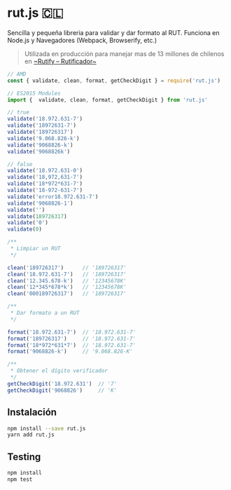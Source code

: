 # rut.js 🇨🇱

Sencilla y pequeña libreria para validar y dar formato al RUT. Funciona en Node.js y Navegadores (Webpack, Browserify, etc.)

> Utilizada en producción para manejar mas de 13 millones de chilenos en [~Rutify – Rutificador~](https://rutify.cl/)

```js
// AMD
const { validate, clean, format, getCheckDigit } = require('rut.js')

// ES2015 Modules
import {  validate, clean, format, getCheckDigit } from 'rut.js'

// true
validate('18.972.631-7')
validate('18972631-7')
validate('189726317')
validate('9.068.826-k')
validate('9068826-k')
validate('9068826k')

// false
validate('18.972.631-0')
validate('18,972,631-7')
validate('18*972*631-7')
validate('18-972-631-7')
validate('error18.972.631-7')
validate('9068826-1')
validate('')
validate(189726317)
validate('0')
validate(0)

/**
 * Limpiar un RUT
 */

clean('189726317')      // '189726317'
clean('18.972.631-7')   // '189726317'
clean('12.345.678-k')   // '12345678K'
clean('12*345*678*k')   // '12345678K'
clean('000189726317')   // '189726317'

/**
 * Dar formato a un RUT
 */

format('18.972.631-7')  // '18.972.631-7'
format('189726317')     // '18.972.631-7'
format('18*972*631*7')  // '18.972.631-7'
format('9068826-k')     // '9.068.826-K'

/**
 * Obtener el dígito verificador
 */
getCheckDigit('18.972.631')  // '7'
getCheckDigit('9068826')     // 'K'
```

## Instalación

```bash
npm install --save rut.js
yarn add rut.js
```

## Testing

```bash
npm install
npm test
```
